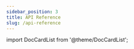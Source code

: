 ```yaml
---
sidebar_position: 3
title: API Reference
slug: /api-reference
---
```


import DocCardList from '@theme/DocCardList';

<DocCardList />

